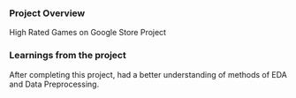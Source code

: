 ### Project Overview

 High Rated Games on Google Store Project


### Learnings from the project

 After completing this project, had a better understanding of  methods of EDA and Data Preprocessing.


